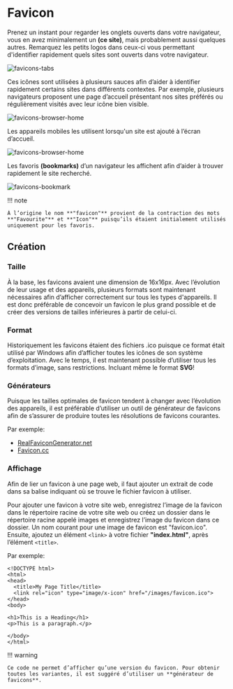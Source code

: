 # Favicon
Prenez un instant pour regarder les onglets ouverts dans votre navigateur, vous en avez minimalement un **(ce site)**, mais probablement aussi quelques autres. Remarquez les petits logos dans ceux-ci vous permettant d'identifier rapidement quels sites sont ouverts dans votre navigateur.

![favicons-tabs](https://github.com/user-attachments/assets/d06707aa-9507-45de-9398-73e313ca93da)


Ces icônes sont utilisées à plusieurs sauces afin d’aider à identifier rapidement certains sites dans différents contextes. Par exemple, plusieurs navigateurs proposent une page d’accueil présentant nos sites préférés ou régulièrement visités avec leur icône bien visible.

![favicons-browser-home](https://github.com/user-attachments/assets/fea88804-a2e6-4aa2-8e41-fb3f0b23f38e)

Les appareils mobiles les utilisent lorsqu'un site est ajouté à l’écran d’accueil.

![favicons-browser-home](https://github.com/user-attachments/assets/36c0b816-5c10-4ce6-875c-c5c61d407eb3)


Les favoris **(bookmarks)** d’un navigateur les affichent afin d’aider à trouver rapidement le site recherché.

![favicons-bookmark](https://github.com/user-attachments/assets/484df107-371c-41d0-ba9a-f02e347d1178)


!!! note

    À l’origine le nom **"favicon"** provient de la contraction des mots **"Favourite"** et **"Icon"** puisqu’ils étaient initialement utilisés uniquement pour les favoris.


## Création

### Taille

À la base, les favicons avaient une dimension de 16x16px. Avec l’évolution de leur usage et des appareils, plusieurs formats sont maintenant nécessaires afin d’afficher correctement sur tous les types d'appareils. Il est donc préférable de concevoir un favicon le plus grand possible et de créer des versions de tailles inférieures à partir de celui-ci.

### Format

Historiquement les favicons étaient des fichiers .ico puisque ce format était utilisé par Windows afin d’afficher toutes les icônes de son système d’exploitation. Avec le temps, il est maintenant possible d’utiliser tous les formats d’image, sans restrictions. Incluant même le format **SVG**!

### Générateurs

Puisque les tailles optimales de favicon tendent à changer avec l’évolution des appareils, il est préférable d’utiliser un outil de générateur de favicons afin de s’assurer de produire toutes les résolutions de favicons courantes.

Par exemple:

- [RealFaviconGenerator.net](https://realfavicongenerator.net)
- [Favicon.cc](https://www.favicon.cc)

### Affichage

Afin de lier un favicon à une page web, il faut ajouter un extrait de code dans sa balise <head> indiquant où se trouve le fichier favicon à utiliser.

Pour ajouter une favicon à votre site web, enregistrez l’image de la favicon dans le répertoire racine de votre site web ou créez un dossier dans le répertoire racine appelé images et enregistrez l’image du favicon dans ce dossier. Un nom courant pour une image de favicon est "favicon.ico". Ensuite, ajoutez un élément `<link>` à votre fichier **"index.html"**, après l’élément `<title>`.

Par exemple:

```
<!DOCTYPE html>
<html>
<head>
  <title>My Page Title</title>
  <link rel="icon" type="image/x-icon" href="/images/favicon.ico">
</head>
<body>

<h1>This is a Heading</h1>
<p>This is a paragraph.</p>

</body>
</html>
```

!!! warning

    Ce code ne permet d’afficher qu’une version du favicon. Pour obtenir toutes les variantes, il est suggéré d’utiliser un **générateur de favicons**.

